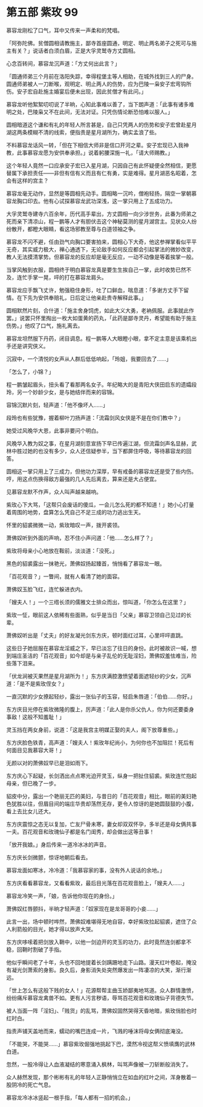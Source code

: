# 第五部 紫玫 99

慕容龙刚松了口气，耳中又传来一声柔和的梵唱。

「阿弥陀佛。贫僧圆相请教施主，鄙寺首座圆通，明定、明止两名弟子之死可与施主有关？」说话者白须白眉，正是大孚灵鹫寺方丈圆相。

心念百转间，慕容龙沉声道：「方丈何出此言？」

「圆通师弟三个月前在洛阳失踪，幸得程堡主等人相助，在城外找到三人的尸身。圆通师弟被人一刀断喉，观明定、明止两人的伤势，应为巴陵一枭安子宏弯钩所伤。安子宏自赴施主婚宴后便未出现，因此贫僧才有此问。」

慕容龙听他絮絮叨叨说了半晌，心知此事难以善了，当下朗声道：「此事有诸多难明之处，巴陵枭又不在此间，无法对证。只凭伤情论断恐怕难以服人。」

圆相暗道这个谦和有礼的年轻人所言甚是，自己只凭两人的伤势和安子宏曾赴星月湖这两条模糊不清的线索，便指责是星月湖所为，确实孟浪了些。

不料慕容龙话风一转，「但在下相信大师非是信口开河之辈。安子宏现已入我神教，此事慕容龙愿为安供奉承担。」说着躬腰深施一礼，「请大师赐教。」

这个年轻人竟然一口应承安子宏已入星月湖，只因自己有此怀疑便全然相信，更愿替属下承担责任——非但有信有义而且有仁有勇，实是难得。星月湖恶名昭着，怎会有这样的宫主？

慕容龙毫无动作，显然是等圆相先动手。圆相略一沉吟，僧袍轻扬，隔空一掌朝慕容龙胸口印去。他有心试探慕容龙武功深浅，这一掌只用上了五成功力。

大孚灵鹫寺建寺六百余年，历代高手辈出，方丈圆相一向少涉世务，此番为师弟之死而亲下清凉山，程一鹏等人才有胆伏击这个神秘莫测的星月湖宫主。见状众人纷纷散开，都瞪大眼睛，看这场邪教至尊与白道领袖之争。

慕容龙不闪不避，任由劲气向胸口要害拍来，圆相心下大奇，他这参禅掌看似平平无奇，其实威力极大，禅心通透下，无论敌手如何反应都会引起掌法的微妙改变，教人无法摸清掌势。但慕容龙的反应却是毫无反应，一动不动像是等着挨掌一般。

当掌风触到衣服，圆相终于明白慕容龙真是要生生挨自己一掌，此时收势已然不及，连忙手掌一晃，呯的打在慕容龙肩头。

慕容龙应手飘飞丈许，勉强稳住身形，吐了口鲜血，喘息道：「多谢方丈手下留情。在下先为安供奉赔礼，日后定让他亲赴贵寺解释此事。」

圆相默然片刻，合什道：「施主舍身饲虎，如此大义大勇，老衲佩服。此事就此作罢。」说罢只怀里掏出一枚大如蛋黄的药丸，「此药是鄙寺灵丹，希望能有助于施主伤势。」他叹了口气，施礼离去。

慕容龙坦然服下丹药，闭目调息。程一鹏等人大眼瞪小眼，拿不定主意是该乘机出手还是讲究侠义。

沉寂中，一个清悦的女声从人群后低低响起，「玲姐，我要回去了……」

「怎么了，小锦？」

程一鹏皱起眉头，扭头看了看那两名女子。年纪略大的是青阳大侠田启东的遗孀段玲，另一个妙龄少女，是与她结伴而来的容锦。

容锦沉默片刻，轻声道：「他不像坏人……」

段玲也有些犹豫，握着柳叶刀扬声道：「流霜剑风女侠是不是在你们教中？」

她受过风晚华大恩，此事非要问个明白。

风晚华入教为奴之事，在星月湖刻意宣扬下早已传遍江湖，但流霜剑声名显赫，武林中胜过她的也没有多少，众人还信疑参半，当下都屏住呼吸，等待慕容龙的回答。

圆相这一掌只用上了三成力，但他功力深厚，早有戒备的慕容龙还是受了些内伤。哼，用这点伤换得敌方最强的几人先后离去，算来还是大占便宜。

见慕容龙默不作声，众人叫声越来越响。

紫玫心下大骂，「这帮只会废话的傻瓜，一会儿怎么死的都不知道！」她小心打量着周围的地势，盘算怎么凭自己不足三成的功力逃出生天。

怀里的貂裘微微一动，紫玫暗叹一声，拨开裘领。

萧佛奴听到外面的声响，忍不住小声问道：「他……怎么样了？」

紫玫将母亲小心地放在鞍前，淡淡道：「没死。」

黑色的貂裘露出一抹艳光，萧佛奴扬起臻首，悄悄看了慕容龙一眼。

「百花观音？」一瞥间，就有人看清了她的面容。

萧佛奴玉脸飞红，连忙躲进衣内。

「嫂夫人！」一个三绺长须的儒雅文士排众而出，惊叫道，「你怎么在这里？」

紫玫一怔，眼前这人依稀有些面熟，似乎是当日「父亲」慕容卫领自己见过的长辈。

萧佛奴听出是「丈夫」的好友凝光剑东方庆，顿时面红过耳，心里呯呯直跳。

这些日子她屈服在慕容龙淫威之下，早已淡忘了往日的身份。此时被故识一喊，想到端庄圣洁的「百花观音」如今却是与亲子乱伦的无耻淫妇，萧佛奴羞怯难当，险些落下泪来。

「伏龙涧被灭果然是星月湖所为！」东方庆满腔激愤望着面遮轻纱的少女，沉声道：「是不是紫玫侄女？」

一直沉默的少女撩起轻纱，露出一张仙子的玉容，轻启朱唇道：「伯伯……你好。」

东方庆目光停在紫玫微隆的腹上，厉声道：「此人是你杀父仇人，你为何还要委身事敌！这般不知羞耻！」

灵玉挡在两女身前，说道：「这是我宫主明媒正娶的夫人，阁下放尊重些。」

东方庆脸色铁青，高声道：「嫂夫人！紫玫年纪尚小，为何你也不加阻拦！死后有何面目见我慕容大哥！」

无颜以对的萧佛奴早已是泪如雨下。

东方庆心下起疑，长剑洒出点点寒光迫开灵玉，纵身一把扯住貂裘。紫玫连忙抱起母亲，但已晚了一步。

貂皮中分，露出一个艳丽无匹的美妇，与昔日的「百花观音」相比，眼前的美妇艳色犹胜以往，但眉目间的端庄华贵却荡然无存，更令人惊讶的是她圆鼓鼓的小腹，看上去比女儿还大。

东方庆震惊之态无以复加，亡友尸骨未寒，妻女却双双怀孕，多半还是母女俩共事一夫。百花观音和玫瑰仙子都是名门闺秀，却会做出这等丑事！

「放开我娘。」身后传来一道冷冰冰的声音。

东方庆长剑微颤，惊讶地朝后看去。

慕容龙面如寒冰，冷冷道：「我慕容家的事，没有外人说话的余地。」

东方庆看看慕容龙，又看看紫玫，最后目光落在百花观音脸上，「嫂夫人……」

慕容龙冷笑一声，「娘，告诉他你现在的身份。」

萧佛奴红唇颤抖，半晌才轻声道：「奴家现在是龙哥哥的小妾……」

此言一出，场中顿时哗然，萧佛奴难堪得无地自容，幸好紫玫拉起貂裘，遮住了众人利箭般的目光，她才得以放声大哭。

东方庆哆嗦着把剑放入鞘中，以他一剑迫开的灵玉的功力，此时竟然连剑都拿不稳，回鞘时割破了手指。

他似乎瞬间老了十年，头也不回地提着长剑蹒跚地走下山路。漫天红叶卷起，掩没有凝光剑萧索的身影。良久后，身影消失处突然爆发出一阵凄凉的大笑，渐行渐远。

「世上怎么有这般下贱的女人！」花源帮帮主曲玉娇鄙夷地骂道。众人群情激愤，纷纷痛斥慕容龙禽兽不如。更有人污言秽语，辱骂百花观音和玫瑰仙子背德失节。

被人当面一阵「淫妇」、「贱货」的乱骂，萧佛奴固然哭得天昏地暗，紫玫俏脸也时红时白。

指责声铺天盖地而来，蠕动的嘴巴连成一片，飞溅的唾沫将母女俩彻底淹没。

「不能哭，不能哭……」慕容紫玫倔强地挑起下巴，漠然冷视这帮义愤填膺的武林白道。

忽然，一股冷得让人血液凝结的寒意涌入枫林，叫骂声像被一刀斩断般消失了。

众人赫然发现，那个彬彬有礼的年轻人正静悄悄立在如血的红叶之间，浑身散着一股阴冷的死亡气息。

慕容龙冷冰冰竖起一根手指，「每人都有一招的机会。」

